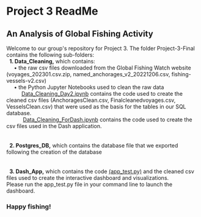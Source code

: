 # Project 3 ReadMe
<h2> An Analysis of Global Fishing Activity </h2>
<body>
  Welcome to our group's repository for Project 3. The folder Project-3-Final contains the following sub-folders: <br>
  &nbsp;&nbsp;<strong>1. Data_Cleaning,</strong> which contains:<br>
      &nbsp;&nbsp;&nbsp;&nbsp;&nbsp;• the raw csv files downloaded from the Global Fishing Watch website (voyages_202301.csv.zip, named_anchorages_v2_20221206.csv, fishing-vessels-v2.csv) <br>
      &nbsp;&nbsp;&nbsp;&nbsp;&nbsp;• the Python Jupyter Notebooks used to clean the raw data <br>
        &nbsp;&nbsp;&nbsp;&nbsp;&nbsp;&nbsp;&nbsp;&nbsp;&nbsp;&nbsp;<u>Data_Cleaning_Day2.ipynb</u> contains the code used to create the cleaned csv files (AnchoragesClean.csv, Finalcleanedvoyages.csv, VesselsClean.csv) that were used as the basis for the tables in our SQL database. <br>
       &nbsp;&nbsp;&nbsp;&nbsp;&nbsp; &nbsp;&nbsp;&nbsp;&nbsp;&nbsp;<u>Data_Cleaning_ForDash.ipynb</u> contains the code used to create the csv files used in the Dash application. <br>
  <br>
  <br>
  &nbsp;&nbsp;<strong>2. Postgres_DB,</strong> which contains the database file that we exported following the creation of the database <br>
  <br>
  <br>
  &nbsp;&nbsp;<strong>3. Dash_App,</strong> which contains the code <u>(app_test.py)</u> and the cleaned csv files used to create the interactive dashboard and visualizations.<br>
  </u>Please run the app_test.py file in your command line to launch the dashboard.</u> <br> 
  <h3>Happy fishing!</h3>
